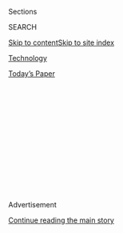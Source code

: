 <div id="app">

<div>

<div>

<div>

<div class="NYTAppHideMasthead css-1q2w90k e1suatyy0">

<div class="section css-ui9rw0 e1suatyy2">

<div class="css-eph4ug er09x8g0">

<div class="css-6n7j50">

</div>

<span class="css-1dv1kvn">Sections</span>

<div class="css-10488qs">

<span class="css-1dv1kvn">SEARCH</span>

</div>

[Skip to content](#site-content)[Skip to site
index](#site-index)

</div>

<div id="masthead-section-label" class="css-1wr3we4 eaxe0e00">

[Technology](https://www.nytimes3xbfgragh.onion/section/technology)

</div>

<div class="css-10698na e1huz5gh0">

</div>

</div>

<div id="masthead-bar-one" class="section hasLinks css-15hmgas e1csuq9d3">

<div class="css-uqyvli e1csuq9d0">

</div>

<div class="css-1uqjmks e1csuq9d1">

</div>

<div class="css-9e9ivx">

[](https://myaccount.nytimes3xbfgragh.onion/auth/login?response_type=cookie&client_id=vi)

</div>

<div class="css-1bvtpon e1csuq9d2">

[Today’s
Paper](https://www.nytimes3xbfgragh.onion/section/todayspaper)

</div>

</div>

</div>

</div>

<div data-aria-hidden="false">

<div id="site-content" data-role="main">

<div>

<div class="css-1aor85t" style="opacity:0.000000001;z-index:-1;visibility:hidden">

<div class="css-1hqnpie">

<div class="css-epjblv">

<span class="css-17xtcya">[Technology](/section/technology)</span><span class="css-x15j1o">|</span><span class="css-fwqvlz">Amazon
Wins Without Even
Trying</span>

</div>

<div class="css-k008qs">

<div class="css-1iwv8en">

<span class="css-18z7m18"></span>

<div>

</div>

</div>

<span class="css-1n6z4y">https://nyti.ms/39H2xbY</span>

<div class="css-1705lsu">

<div class="css-4xjgmj">

<div class="css-4skfbu" data-role="toolbar" data-aria-label="Social Media Share buttons, Save button, and Comments Panel with current comment count" data-testid="share-tools">

  - 
  - 
  - 
  - 
    
    <div class="css-6n7j50">
    
    </div>

  - 

</div>

</div>

</div>

</div>

</div>

</div>

<div id="NYT_TOP_BANNER_REGION" class="css-13pd83m">

</div>

<div id="top-wrapper" class="css-1sy8kpn">

<div id="top-slug" class="css-l9onyx">

Advertisement

</div>

[Continue reading the main
story](#after-top)

<div class="ad top-wrapper" style="text-align:center;height:100%;display:block;min-height:250px">

<div id="top" class="place-ad" data-position="top" data-size-key="top">

</div>

</div>

<div id="after-top">

</div>

</div>

<div>

<div id="sponsor-wrapper" class="css-1hyfx7x">

<div id="sponsor-slug" class="css-19vbshk">

Supported by

</div>

[Continue reading the main
story](#after-sponsor)

<div id="sponsor" class="ad sponsor-wrapper" style="text-align:center;height:100%;display:block">

</div>

<div id="after-sponsor">

</div>

</div>

<div class="css-186x18t">

on tech

</div>

<div class="css-1vkm6nb ehdk2mb0">

# Amazon Wins Without Even Trying

</div>

As America’s economy suffers, Big Tech does shockingly
well.

![<span class="css-cch8ym"><span class="css-1dv1kvn">Credit</span><span class="css-cnj6d5 e1z0qqy90" itemprop="copyrightHolder"><span class="css-1ly73wi e1tej78p0">Credit...</span><span>By
Kenny
Brandenberger</span></span></span>](https://static01.graylady3jvrrxbe.onion/images/2020/08/03/business/01ontech1-print/31ontech-BOXESvideostill-threeByTwoMediumAt2X.png)

<div class="css-18e8msd">

<div class="css-vp77d3 epjyd6m0">

<div class="css-hus3qt ey68jwv0" data-aria-hidden="true">

[![Shira
Ovide](https://static01.graylady3jvrrxbe.onion/images/2020/03/18/reader-center/author-shira-ovide/author-shira-ovide-thumbLarge-v2.png
"Shira Ovide")](https://www.nytimes3xbfgragh.onion/by/shira-ovide)

</div>

<div class="css-1baulvz">

By [<span class="css-1baulvz last-byline" itemprop="name">Shira
Ovide</span>](https://www.nytimes3xbfgragh.onion/by/shira-ovide)

</div>

</div>

  - July 31,
    2020

  - 
    
    <div class="css-4xjgmj">
    
    <div class="css-d8bdto" data-role="toolbar" data-aria-label="Social Media Share buttons, Save button, and Comments Panel with current comment count" data-testid="share-tools">
    
      - 
      - 
      - 
      - 
        
        <div class="css-6n7j50">
        
        </div>
    
      - 
    
    </div>
    
    </div>

</div>

</div>

<div class="section meteredContent css-1r7ky0e" name="articleBody" itemprop="articleBody">

<div class="css-1fanzo5 StoryBodyCompanionColumn">

<div class="css-53u6y8">

*This article is part of the On Tech newsletter. You can* [*sign up
here*](https://www.nytimes3xbfgragh.onion/newsletters/signup/OT) *to
receive it weekdays.*

Three months ago, the Amazon chief executive Jeff Bezos effectively
declared that his company would try to lose money. Instead, Amazon
declared on Thursday the [largest profit in its
history](https://www.nytimes3xbfgragh.onion/live/2020/07/30/business/stock-market-today-coronavirus/amazons-earnings-double-as-sales-surge).

It was a bit awkward.

Companies are supposed to make money, for sure. But this comes at a
moment when politicians and the public are wondering if America’s
digital superstars are so powerful — and perhaps, tilt the game to their
advantage — that they simply can’t be beaten.

A company like Amazon planning to lose money and instead making billions
of dollars in profit is a pretty compelling sign of dominance.

This week in technology made me think of [that old
line](https://www.nytimes3xbfgragh.onion/1992/11/06/business/is-gm-fate-still-crucial-to-us.html)
about a once dominant car company: What’s good for the United States was
good for General Motors, and what was good for GM was good for the
country. (There’s a debate about what the GM executive meant by this,
but it’s still a good line. Stay with me.)

</div>

</div>

<div class="css-1fanzo5 StoryBodyCompanionColumn">

<div class="css-53u6y8">

The bosses of four of America’s tech giants, [dragged (virtually) in
front of Congress this
week](https://www.nytimes3xbfgragh.onion/2020/07/29/technology/big-tech-hearing-apple-amazon-facebook-google.html),
said some version of that old saw. They said that their successes are
uniquely American, and that their companies enrich the country and the
lives of people who live in it.

That’s true. It is, however, hard to ignore that the fortunes of the
country and its leading corporate citizens are currently going in
opposite directions.

We learned on Thursday that the United States [wiped out five years of
economic growth in a matter of
months](https://www.nytimes3xbfgragh.onion/2020/07/30/business/economy/q2-gdp-coronavirus-economy.html),
as my colleague Ben Casselman put it. During that period, Amazon, Apple,
Google and Facebook [mostly raked in money hand over
fist](https://www.nytimes3xbfgragh.onion/2020/07/30/technology/tech-company-earnings-amazon-apple-facebook-google.html).

Mostly, this makes sense. During a pandemic, we have needed the products
and services these companies provide. That does not, however, guarantee
them financial success.

*(Read more: Last year, my colleague Kashmir Hill wrote about* [*trying
and mostly failing*](https://gizmodo.com/c/goodbye-big-five) *to cut the
five big U.S. technology companies out of her life. Now, Kash is
reflecting on* [*what she learned from that
experiment*](https://www.nytimes3xbfgragh.onion/2020/07/31/technology/blocking-the-tech-giants.html)*.)*

</div>

</div>

<div class="css-1fanzo5 StoryBodyCompanionColumn">

<div class="css-53u6y8">

Facebook’s Mark Zuckerberg said a few months ago that the way his
company makes money — selling ads to a local bakery or an online luggage
maker — [tends to naturally rise and
fall](https://www.nytimes3xbfgragh.onion/2020/05/01/technology/coronavirus-big-tech-earnings.html)
in tune with the economy. That’s generally true, but not right now. The
economy is tanking at its worst rate in many decades. Facebook’s
advertising sales are fine.

What has been bad for the United States hasn’t yet been bad for Big
Tech. Is, then, what’s good for Big Tech good for the country? I’m not
sure.

There’s an
[axiom](https://www.oreilly.com/radar/gradually-then-suddenly/#:~:text=There's%20a%20passage%20in%20Ernest,happens%20much%20the%20same%20way.)
in technology that change happens gradually, then suddenly. Tech
companies can seem unbeatable until they aren’t — often because of some
rapid evolutionary change. It happened to Nokia and Sun Microsystems —
whose old headquarters was taken over by Facebook in a symbol of one
empire replacing a crumbled one.

So could there be a Fall of Rome moment for today’s tech superpowers?
Yes, in theory, and we might never see it coming. Right now, though,
despite broader economic pains and a growing backlash to their power,
these four American tech superpowers appear to be as close to
invulnerable as you can get.

### Your Take

We’ve spent a lot of time this week talking about the congressional
antitrust hearing and potential abuses of power by Big Tech. We want to
change things up a bit and hear from our readers.

Tell us about one tech invention of the past decade that makes your life
fabulous, or at least easier, and why.

A reader in Allentown, Pa., Arthur Weinrach, inspired us, writing in to
mention the many technological changes that he’s grateful for, including
the E-Z Pass.

</div>

</div>

<div class="css-1fanzo5 StoryBodyCompanionColumn">

<div class="css-53u6y8">

Tell us yours at ontech@nytimes. Please include your name and location.
We will publish a selection of them.

-----

## What didn’t get attention at the Big Tech hearing

The antitrust code was written to tackle railroads and steel companies
that grew strong enough to raise their prices at will.

A hot conversation in legal scholarship is whether those laws apply to
Google, Facebook and other companies that offer many products for no
(monetary) cost to us. (My colleague Cecilia Kang [talked about this on
The
Daily.](https://www.nytimes3xbfgragh.onion/2020/07/30/podcasts/the-daily/congress-facebook-amazon-google-apple.html))

There are, however, at least a couple of examples in which tech
companies are being accused of behavior that has led to higher sticker
prices for us. In other words, there are conventional,
railroad-baron-type antitrust claims against the tech giants, too.

These instances didn’t get much of an airing during the congressional
hearing this week into tech company power, but they’re worth paying
attention to.

One issue involves Apple’s App Store. A lawsuit that is [winding its way
through U.S.
courts](https://www.nytimes3xbfgragh.onion/2019/05/13/us/politics/supreme-court-antitrust-apple.html)
claims that Apple’s commission of as much as 30 percent on digital app
transactions makes all iPhone apps more expensive than they would be
without Apple’s monopoly over iPhone app distribution.

</div>

</div>

<div class="css-1fanzo5 StoryBodyCompanionColumn">

<div class="css-53u6y8">

Another involves Amazon’s marketplace. Some merchants have said that
Amazon [punishes
them](https://www.nytimes3xbfgragh.onion/2019/12/19/technology/amazon-sellers.html)
if they list what they sell on Amazon for lower prices on Walmart.com or
other spots. Those sellers claim that Amazon is in essence [pushing up
the
prices](https://www.bloomberg.com/news/articles/2019-08-05/amazon-is-squeezing-sellers-that-offer-better-prices-on-walmart)
on products on competitor’s shopping sites.

Members of Congress didn’t ask Apple and Amazon about these allegations,
and the companies have previously denied them.

Tim Wu, a professor at Columbia Law School and a [contributing Opinion
writer](https://www.nytimes3xbfgragh.onion/by/tim-wu) for The New York
Times, told me that he believed those price claims were the strongest
potential antitrust case against Amazon on legal grounds.

He said, though, that there’s a distinction between “technical antitrust
and public opinion antitrust.” Intricate discussions about price setting
are boring in congressional hearings.

*If you don’t already get this newsletter in your inbox,* [*please sign
up here*](https://www.nytimes3xbfgragh.onion/newsletters/signup/OT)*.*

-----

## Before we go …

  - **Europe vs. Big Tech:** The European Union and some of its member
    countries have been relatively aggressive in suing America’s tech
    giants and restricting them through new laws. But, as my colleague
    Adam Satariano writes, there’s a belief that those tactics haven’t
    been effective, and now officials in Europe are drafting several new
    laws and regulations that [aim at the heart of how the U.S. digital
    stars
    operate](https://www.nytimes3xbfgragh.onion/2020/07/30/technology/europe-new-phase-tech-amazon-apple-facebook-google.html).

  - **Bond with your co-workers by robbing a (virtual) bank:** Bored by
    Zoom calls for work? My colleague David Segal has a [fun
    look](https://www.nytimes3xbfgragh.onion/2020/07/31/business/hey-you-free-on-friday-for-a-meeting-and-a-bank-heist.html)
    at people holding business meetings and work bonding sessions in
    Minecraft, Grand Theft Auto and other video games. Just don’t get
    killed by zombies on your lunch break.

  - **Seven. Billion. Video. Views:** If you have kids, they have
    probably watched the slightly unnerving YouTube videos released by
    CoComelon and Blippi, two giants of children’s entertainment. Both
    are [now part of a single
    empire](https://www.bloomberg.com/news/articles/2020-07-30/blippi-cocomelon-purchased-by-kids-media-giant-moonbug)
    whose YouTube videos generate more than seven billion views each
    month, Bloomberg News writes. Children’s programming is among the
    most popular destinations on YouTube, which has made some parents
    and children’s advocates uncomfortable.

### Hugs to this

Here is a [cat eating corn on the
cob](https://twitter.com/kwatt/status/1285728300128665601) — rather
elegantly, I think.

-----

*We want to hear from you. Tell us what you think of this newsletter and
what else you’d like us to explore. You can reach us at*
[*ontech@NYTimes.com.*](mailto:ontech@NYTimes.com?subject=On%20Tech%20Feedback)
**

*If you don’t already get this newsletter in your inbox,* [*please sign
up here*](https://www.nytimes3xbfgragh.onion/newsletters/signup/OT)*.*

</div>

</div>

</div>

<div>

</div>

<div>

</div>

<div>

</div>

<div>

<div id="bottom-wrapper" class="css-1ede5it">

<div id="bottom-slug" class="css-l9onyx">

Advertisement

</div>

[Continue reading the main
story](#after-bottom)

<div id="bottom" class="ad bottom-wrapper" style="text-align:center;height:100%;display:block;min-height:90px">

</div>

<div id="after-bottom">

</div>

</div>

</div>

</div>

</div>

## Site Index

<div>

</div>

## Site Information Navigation

  - [© <span>2020</span> <span>The New York Times
    Company</span>](https://help.nytimes3xbfgragh.onion/hc/en-us/articles/115014792127-Copyright-notice)

<!-- end list -->

  - [NYTCo](https://www.nytco.com/)
  - [Contact
    Us](https://help.nytimes3xbfgragh.onion/hc/en-us/articles/115015385887-Contact-Us)
  - [Work with us](https://www.nytco.com/careers/)
  - [Advertise](https://nytmediakit.com/)
  - [T Brand Studio](http://www.tbrandstudio.com/)
  - [Your Ad
    Choices](https://www.nytimes3xbfgragh.onion/privacy/cookie-policy#how-do-i-manage-trackers)
  - [Privacy](https://www.nytimes3xbfgragh.onion/privacy)
  - [Terms of
    Service](https://help.nytimes3xbfgragh.onion/hc/en-us/articles/115014893428-Terms-of-service)
  - [Terms of
    Sale](https://help.nytimes3xbfgragh.onion/hc/en-us/articles/115014893968-Terms-of-sale)
  - [Site
    Map](https://spiderbites.nytimes3xbfgragh.onion)
  - [Help](https://help.nytimes3xbfgragh.onion/hc/en-us)
  - [Subscriptions](https://www.nytimes3xbfgragh.onion/subscription?campaignId=37WXW)

</div>

</div>

</div>

</div>
